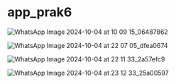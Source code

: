 # app_prak6


![WhatsApp Image 2024-10-04 at 10 09 15_06487862](https://github.com/user-attachments/assets/7eb26588-d287-4ec1-9283-7ebada409ce5)


![WhatsApp Image 2024-10-04 at 22 07 05_dfea0674](https://github.com/user-attachments/assets/475b803e-3155-49f6-8446-15c583b7e715)


![WhatsApp Image 2024-10-04 at 22 11 33_2a57efc9](https://github.com/user-attachments/assets/83d8dd25-3c45-4af7-9368-46ee55e1d23b)


![WhatsApp Image 2024-10-04 at 23 12 33_25a00597](https://github.com/user-attachments/assets/a53620d8-ca09-41f3-a4dd-0e421a49841a)
